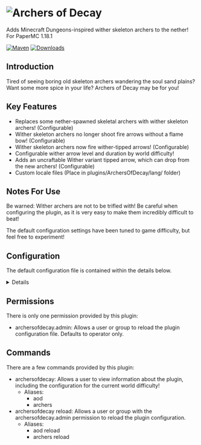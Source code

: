 # ![Archers of Decay](https://imgur.com/u6jNt1U.png)

Adds Minecraft Dungeons-inspired wither skeleton archers to the nether! For PaperMC 1.18.1

[![Maven](https://github.com/satyrnidae/archers-of-decay/actions/workflows/maven.yml/badge.svg)](https://github.com/satyrnidae/archers-of-decay/actions/workflows/maven.yml)
[![Downloads](https://cf.way2muchnoise.eu/full_573202_downloads.svg)](https://dev.bukkit.org/projects/archers-of-decay)

## Introduction

Tired of seeing boring old skeleton archers wandering the soul sand plains? Want some more spice in your life? Archers of Decay may be for you!

## Key Features

- Replaces some nether-spawned skeletal archers with wither skeleton archers! (Configurable)
- Wither skeleton archers no longer shoot fire arrows without a flame bow! (Configurable)
- Wither skeleton archers now fire wither-tipped arrows! (Configurable)
- Configurable wither arrow level and duration by world difficulty!
- Adds an uncraftable Wither variant tipped arrow, which can drop from the new archers! (Configurable)
- Custom locale files (Place in plugins/ArchersOfDecay/lang/ folder)

## Notes For Use

Be warned: Wither archers are not to be trifled with! Be careful when configuring the plugin, as it is very easy to make them incredibly difficult to beat!

The default configuration settings have been tuned to game difficulty, but feel free to experiment!

## Configuration

The default configuration file is contained within the details below.

<details>

```yaml
# The locale to use while translating chat messages.
# Default value: en_US.
locale: "en_US"
# Chances that a skeleton in the nether will be replaced with a wither skeleton archer.
# Settings are between 0 and 1, separated by difficulty level.
spawnChances:
  # Easy difficulty spawn rates.
  # Default value: 0.1, a.k.a. 1 in 10 spawns.
  # Valid values are any value between 0 and 1.
  easy: 0.1
  # Normal difficulty spawn rates.
  # Default value: 0.5, a.k.a. 1 in 2 spawns.
  # Valid values are any value between 0 and 1.
  normal: 0.5
  # Hard difficulty spawn rates.
  # Default value: 1, a.k.a. all spawns.
  # Valid values are any value between 0 and 1.
  hard: 1
# Whether withers should be allowed to fire flaming arrows regardless of whether their bow has a "flame" enchantment.
# This matches vanilla functionality.
# Defaults to false.
flamingArrows: false
# Whether armor transfers from the skeleton to the wither skeleton.
# This could lead to incredibly overpowered wither skeletons!
# Defaults to false.
transferArmor: false
# Whether wither skeletons fire tipped arrows with a decay attribute.
arrowsOfDecay:
  # If true, wither skeletons will fire tipped arrows with a decay attribute.
  # Defaults to true.
  enabled: true
  # The duration in ticks that the decay will last.
  duration:
    # Easy difficulty wither effect duration in ticks..
    # Defaults to 0.
    # Valid values are whole numbers 0 or greater. Setting to 0 will cause the effect not to be applied.
    easy: 0
    # Normal difficulty wither effect duration in ticks.
    # Defaults to 200, or ten seconds.
    # Valid values are whole numbers 0 or greater. Setting to 0 will cause the effect not to be applied.
    normal: 200
    # Hard difficulty wither effect duration in ticks.
    # Defaults to 100, or five seconds.
    # Valid values are whole numbers 0 or greater. Setting to 0 will cause the effect not to be applied.
    hard: 100
  # The level of the wither effect applied to the arrows.
  effectLevel:
    # Easy difficulty arrow effect level.
    # Defaults to -1.
    # Valid values are whole numbers from -1 to 255. When set to -1, the effect will not be applied.
    easy: -1
    # Normal difficulty arrow effect level.
    # Defaults to 0.
    # Valid values are whole numbers from -1 to 255. When set to -1, the effect will not be applied.
    normal: 0
    # Hard difficulty arrow effect level.
    # Defaults to 1.
    # Valid values are whole numbers from -1 to 255. When set to -1, the effect will not be applied.
    hard: 1
# Whether to drop arrows if a wither skeleton has a bow.
# Will drop as "Uncraftable Tipped Arrow" with a wither effect if arrows of decay are enabled.
# Defaults to true.
dropArrows: true
# Whether to show debug output in the console.
# Defaults to false.
debug: false
# Whether to send usage telemetry.
# Uses bStats (https://bstats.org)
# Defaults to false, initially set to true.
metrics: true
```

</details>

## Permissions

There is only one permission provided by this plugin:

- archersofdecay.admin: Allows a user or group to reload the plugin configuration file. Defaults to operator only.

## Commands

There are a few commands provided by this plugin:

- archersofdecay: Allows a user to view information about the plugin, including the configuration for the current world difficulty!
  - Aliases:
    - aod
    - archers
- archersofdecay reload: Allows a user or group with the archersofdecay.admin permission to reload the plugin configuration.
  - Aliases:
    - aod reload
    - archers reload


